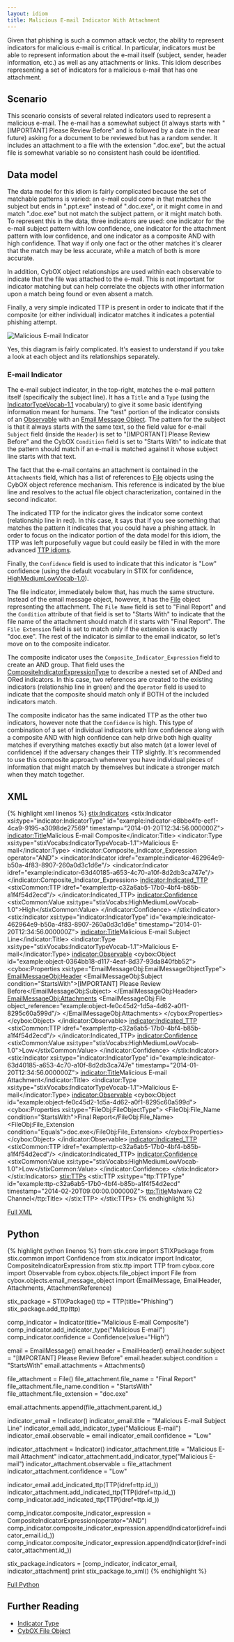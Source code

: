 ```yaml
---
layout: idiom
title: Malicious E-mail Indicator With Attachment
---
```


Given that phishing is such a common attack vector, the ability to represent indicators for malicious e-mail is critical. In particular, indicators must be able to represent information about the e-mail itself (subject, sender, header information, etc.) as well as any attachments or links. This idiom describes representing a set of indicators for a malicious e-mail that has one attachment.

## Scenario

This scenario consists of several related indicators used to represent a malicious e-mail. The e-mail has a somewhat subject (it always starts with "[IMPORTANT] Please Review Before" and is followed by a date in the near future) asking for a document to be reviewed but has a random sender. It includes an attachment to a file with the extension ".doc.exe", but the actual file is somewhat variable so no consistent hash could be identified.

## Data model

The data model for this idiom is fairly complicated because the set of matchable patterns is varied: an e-mail could come in that matches the subject but ends in ".ppt.exe" instead of ".doc.exe", or it might come in and match ".doc.exe" but not match the subject pattern, or it might match both. To represent this in the data, three indicators are used: one indicator for the e-mail subject pattern with low confidence, one indicator for the attachment pattern with low confidence, and one indicator as a composite AND with high confidence. That way if only one fact or the other matches it's clearer that the match may be less accurate, while a match of both is more accurate.

In addition, CybOX object relationships are used within each observable to indicate that the file was attached to the e-mail. This is not important for indicator matching but can help correlate the objects with other information upon a match being found or even absent a match.

Finally, a very simple indicated TTP is present in order to indicate that if the composite (or either individual) indicator matches it indicates a potential phishing attempt.

<img src="diagram.png" alt="Malicious E-mail Indicator" />

Yes, this diagram is fairly complicated. It's easiest to understand if you take a look at each object and its relationships separately.

### E-mail Indicator

The e-mail subject indicator, in the top-right, matches the e-mail pattern itself (specifically the subject line). It has a `Title` and a `Type` (using the [IndicatorTypeVocab-1.1](/documentation/stixVocabs/IndicatorTypeVocab-1.0) vocabulary) to give it some basic identifying information meant for humans. The "test" portion of the indicator consists of an [Observable](/documentation/cybox/ObservableType) with an [Email Message Object](/documentation/EmailMessageObj/EmailMessageObjectType). The pattern for the subject is that it always starts with the same text, so the field value for e-mail `Subject` field (inside the `Header`) is set to "[IMPORTANT] Please Review Before" and the CybOX `Condition` field is set to "Starts With" to indicate that the pattern should match if an e-mail is matched against it whose subject line starts with that text.

The fact that the e-mail contains an attachment is contained in the `Attachments` field, which has a list of references to [File](/documentation/FileObj/FileObjectType) objects using the CybOX object reference mechanism. This reference is indicated by the blue line and resolves to the actual file object characterization, contained in the second indicator.

The indicated TTP for the indicator gives the indicator some context (relationship line in red). In this case, it says that if you see something that matches the pattern it indicates that you could have a phishing attack. In order to focus on the indicator portion of the data model for this idiom, the TTP was left purposefully vague but could easily be filled in with the more advanced [TTP idioms](/idioms/ttp).

Finally, the `Confidence` field is used to indicate that this indicator is "Low" confidence (using the default vocabulary in STIX for confidence, [HighMediumLowVocab-1.0](/documentation/stixVocabs/HighMediumLowVocab-1.0)).

The file indicator, immediately below that, has much the same structure. Instead of the email message object, however, it has the [File](/documentation/FileObj/FileObjectType) object representing the attachment. The `File Name` field is set to "Final Report" and the `Condition` attribute of that field is set to "Starts With" to indicate that the file name of the attachment should match if it starts with "Final Report". The `File Extension` field is set to match only if the extension is exactly "doc.exe". The rest of the indicator is similar to the email indicator, so let's move on to the composite indicator.

The composite indicator uses the `Composite_Indicator_Expression` field to create an AND group. That field uses the [CompositeIndicatorExpressionType](/documentation/indicator/CompositeIndicatorExpressionType) to describe a nested set of ANDed and ORed indicators. In this case, two references are created to the existing indicators (relationship line in green) and the `Operator` field is used to indicate that the composite should match only if BOTH of the included indicators match.

The composite indicator has the same indicated TTP as the other two indicators, however note that the `Confidence` is high. This type of combination of a set of individual indicators with low confidence along with a composite AND with high confidence can help drive both high quality matches if everything matches exactly but also match (at a lower level of confidence) if the adversary changes their TTP slightly. It's recommended to use this composite approach whenever you have individual pieces of information that might match by themselves but indicate a stronger match when they match together.

## XML

{% highlight xml linenos %}
<stix:Indicators>
    <stix:Indicator xsi:type="indicator:IndicatorType" id="example:indicator-e8bbe4fe-eef1-4ca9-9195-a3098de27569" timestamp="2014-01-20T12:34:56.000000Z">
        <indicator:Title>Malicious E-mail Composite</indicator:Title>
        <indicator:Type xsi:type="stixVocabs:IndicatorTypeVocab-1.1">Malicious E-mail</indicator:Type>
        <indicator:Composite_Indicator_Expression operator="AND">
            <indicator:Indicator idref="example:indicator-462964e9-b50a-4f83-8907-260a0d3c1d6e"/>
            <indicator:Indicator idref="example:indicator-63d40185-a653-4c70-a10f-8d2db3ca747e"/>
        </indicator:Composite_Indicator_Expression>
        <indicator:Indicated_TTP>
            <stixCommon:TTP idref="example:ttp-c32a6ab5-17b0-4bf4-b85b-a1f4f54d2ecd"/>
        </indicator:Indicated_TTP>
        <indicator:Confidence>
            <stixCommon:Value xsi:type="stixVocabs:HighMediumLowVocab-1.0">High</stixCommon:Value>
        </indicator:Confidence>
    </stix:Indicator>
    <stix:Indicator xsi:type="indicator:IndicatorType" id="example:indicator-462964e9-b50a-4f83-8907-260a0d3c1d6e" timestamp="2014-01-20T12:34:56.000000Z">
        <indicator:Title>Malicious E-mail Subject Line</indicator:Title>
        <indicator:Type xsi:type="stixVocabs:IndicatorTypeVocab-1.1">Malicious E-mail</indicator:Type>
        <indicator:Observable>
            <cybox:Object id="example:object-0364bb18-d117-4eaf-8d37-93da840fbb52">
                <cybox:Properties xsi:type="EmailMessageObj:EmailMessageObjectType">
                    <EmailMessageObj:Header>
                        <EmailMessageObj:Subject condition="StartsWith">[IMPORTANT] Please Review Before</EmailMessageObj:Subject>
                    </EmailMessageObj:Header>
                    <EmailMessageObj:Attachments>
                        <EmailMessageObj:File object_reference="example:object-fe0c45d2-1d5a-4d62-a0f1-8295c60a599d"/>
                    </EmailMessageObj:Attachments>
                </cybox:Properties>
            </cybox:Object>
        </indicator:Observable>
        <indicator:Indicated_TTP>
            <stixCommon:TTP idref="example:ttp-c32a6ab5-17b0-4bf4-b85b-a1f4f54d2ecd"/>
        </indicator:Indicated_TTP>
        <indicator:Confidence>
            <stixCommon:Value xsi:type="stixVocabs:HighMediumLowVocab-1.0">Low</stixCommon:Value>
        </indicator:Confidence>
    </stix:Indicator>
    <stix:Indicator xsi:type="indicator:IndicatorType" id="example:indicator-63d40185-a653-4c70-a10f-8d2db3ca747e" timestamp="2014-01-20T12:34:56.000000Z">
        <indicator:Title>Malicious E-mail Attachment</indicator:Title>
        <indicator:Type xsi:type="stixVocabs:IndicatorTypeVocab-1.1">Malicious E-mail</indicator:Type>
        <indicator:Observable>
            <cybox:Object id="example:object-fe0c45d2-1d5a-4d62-a0f1-8295c60a599d">
                <cybox:Properties xsi:type="FileObj:FileObjectType">
                    <FileObj:File_Name condition="StartsWith">Final Report</FileObj:File_Name>
                    <FileObj:File_Extension condition="Equals">doc.exe</FileObj:File_Extension>
                </cybox:Properties>
            </cybox:Object>
        </indicator:Observable>
        <indicator:Indicated_TTP>
            <stixCommon:TTP idref="example:ttp-c32a6ab5-17b0-4bf4-b85b-a1f4f54d2ecd"/>
        </indicator:Indicated_TTP>
        <indicator:Confidence>
            <stixCommon:Value xsi:type="stixVocabs:HighMediumLowVocab-1.0">Low</stixCommon:Value>
        </indicator:Confidence>
     </stix:Indicator>
</stix:Indicators>
<stix:TTPs>
    <stix:TTP xsi:type="ttp:TTPType" id="example:ttp-c32a6ab5-17b0-4bf4-b85b-a1f4f54d2ecd" timestamp="2014-02-20T09:00:00.000000Z">
        <ttp:Title>Malware C2 Channel</ttp:Title>
    </stix:TTP>
</stix:TTPs>
{% endhighlight %}

[Full XML](malicious-email-indicator-with-attachment.xml)

## Python
{% highlight python linenos %}
from stix.core import STIXPackage
from stix.common import Confidence
from stix.indicator import Indicator, CompositeIndicatorExpression
from stix.ttp import TTP
from cybox.core import Observable
from cybox.objects.file_object import File
from cybox.objects.email_message_object import (EmailMessage, EmailHeader,
                                                Attachments, AttachmentReference)

stix_package = STIXPackage()
ttp = TTP(title="Phishing")
stix_package.add_ttp(ttp)

comp_indicator = Indicator(title="Malicious E-mail Composite")
comp_indicator.add_indicator_type("Malicious E-mail")
comp_indicator.confidence = Confidence(value="High")

email = EmailMessage()
email.header = EmailHeader()
email.header.subject = "[IMPORTANT] Please Review Before"
email.header.subject.condition = "StartsWith"
email.attachments = Attachments()

file_attachment = File()
file_attachment.file_name = "Final Report"
file_attachment.file_name.condition = "StartsWith"
file_attachment.file_extension = "doc.exe"

email.attachments.append(file_attachment.parent.id_)

indicator_email = Indicator()
indicator_email.title = "Malicious E-mail Subject Line"
indicator_email.add_indicator_type("Malicious E-mail")
indicator_email.observable = email
indicator_email.confidence = "Low"

indicator_attachment = Indicator()
indicator_attachment.title = "Malicious E-mail Attachment"
indicator_attachment.add_indicator_type("Malicious E-mail")
indicator_attachment.observable = file_attachment    
indicator_attachment.confidence = "Low"

indicator_email.add_indicated_ttp(TTP(idref=ttp.id_))
indicator_attachment.add_indicated_ttp(TTP(idref=ttp.id_))
comp_indicator.add_indicated_ttp(TTP(idref=ttp.id_))

comp_indicator.composite_indicator_expression = CompositeIndicatorExpression(operator="AND")
comp_indicator.composite_indicator_expression.append(Indicator(idref=indicator_email.id_))
comp_indicator.composite_indicator_expression.append(Indicator(idref=indicator_attachment.id_))

stix_package.indicators = [comp_indicator, indicator_email, indicator_attachment]
print stix_package.to_xml()
{% endhighlight %}

[Full Python](malicious-email-indicator-with-attachment.py)

## Further Reading

* [Indicator Type](/documentation/indicator/IndicatorType)
* [CybOX File Object](/documentation/FileObj/FileObjectType)